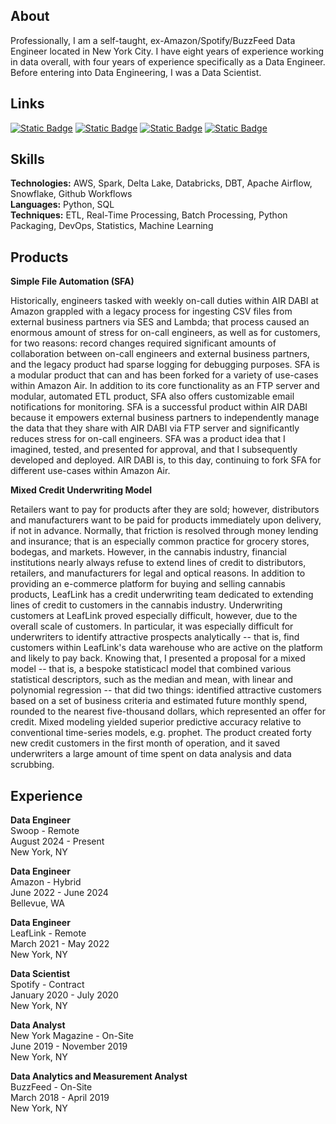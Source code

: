 ## About

Professionally, I am a self-taught, ex-Amazon/Spotify/BuzzFeed Data Engineer located in New York City. I have eight years of experience working in data overall, with four years of experience specifically as a Data Engineer. Before entering into Data Engineering, I was a Data Scientist. 

## Links
[![Static Badge](https://img.shields.io/badge/PyPI-yellow?logo=pypi)](https://pypi.org/user/lettsmt/)
[![Static Badge](https://img.shields.io/badge/LinkedIn-blue?logo=linkedin)](https://www.linkedin.com/in/lettsmichael/)
[![Static Badge](https://img.shields.io/badge/Github-black?logo=github)](https://github.com/michaelthomasletts/)
[![Static Badge](https://img.shields.io/badge/Untapped-purple)](https://www.untapped.io/app/me?noReload=true)

## Skills
**Technologies:** AWS, Spark, Delta Lake, Databricks, DBT, Apache Airflow, Snowflake, Github Workflows<br>
**Languages:** Python, SQL<br>
**Techniques:** ETL, Real-Time Processing, Batch Processing, Python Packaging, DevOps, Statistics, Machine Learning<br>

## Products
**Simple File Automation (SFA)**<br>

Historically, engineers tasked with weekly on-call duties within AIR DABI at Amazon grappled with a legacy process for ingesting CSV files from external business partners via SES and Lambda; that process caused an enormous amount of stress for on-call engineers, as well as for customers, for two reasons: record changes required significant amounts of collaboration between on-call engineers and external business partners, and the legacy product had sparse logging for debugging purposes. SFA is a modular product that can and has been forked for a variety of use-cases within Amazon Air. In addition to its core functionality as an FTP server and modular, automated ETL product, SFA also offers customizable email notifications for monitoring. SFA is a successful product within AIR DABI because it empowers external business partners to independently manage the data that they share with AIR DABI via FTP server and significantly reduces stress for on-call engineers. SFA was a product idea that I imagined, tested, and presented for approval, and that I subsequently developed and deployed. AIR DABI is, to this day, continuing to fork SFA for different use-cases within Amazon Air.

**Mixed Credit Underwriting Model**<br>

Retailers want to pay for products after they are sold; however, distributors and manufacturers want to be paid for products immediately upon delivery, if not in advance. Normally, that friction is resolved through money lending and insurance; that is an especially common practice for grocery stores, bodegas, and markets. However, in the cannabis industry, financial institutions nearly always refuse to extend lines of credit to distributors, retailers, and manufacturers for legal and optical reasons. In addition to providing an e-commerce platform for buying and selling cannabis products, LeafLink has a credit underwriting team dedicated to extending lines of credit to customers in the cannabis industry. Underwriting customers at LeafLink proved especially difficult, however, due to the overall scale of customers. In particular, it was especially difficult for underwriters to identify attractive prospects analytically -- that is, find customers within LeafLink's data warehouse who are active on the platform and likely to pay back. Knowing that, I presented a proposal for a mixed model -- that is, a bespoke statisticacl model that combined various statistical descriptors, such as the median and mean, with linear and polynomial regression -- that did two things: identified attractive customers based on a set of business criteria and estimated future monthly spend, rounded to the nearest five-thousand dollars, which represented an offer for credit. Mixed modeling yielded superior predictive accuracy relative to conventional time-series models, e.g. prophet. The product created forty new credit customers in the first month of operation, and it saved underwriters a large amount of time spent on data analysis and data scrubbing.

## Experience

**Data Engineer**<br>
Swoop - Remote<br>
August 2024 - Present<br>
New York, NY

**Data Engineer**<br>
Amazon - Hybrid<br>
June 2022 - June 2024<br>
Bellevue, WA<br>

**Data Engineer**<br>
LeafLink - Remote<br>
March 2021 - May 2022<br>
New York, NY

**Data Scientist**<br>
Spotify - Contract<br>
January 2020 - July 2020<br>
New York, NY

**Data Analyst**<br>
New York Magazine - On-Site<br>
June 2019 - November 2019<br>
New York, NY

**Data Analytics and Measurement Analyst**<br>
BuzzFeed - On-Site<br>
March 2018 - April 2019<br>
New York, NY
